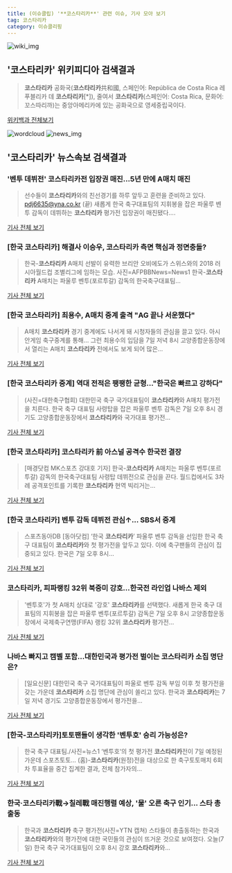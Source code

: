 ```yaml
---
title: (이슈클립) '**코스타리카**' 관련 이슈, 기사 모아 보기
tag: 코스타리카
category: 이슈클리핑
---
```

![wiki_img](https://user-images.githubusercontent.com/42597476/44503234-41136a80-a6d0-11e8-9071-6fc6418eafe4.png)
## **'**코스타리카**'** 위키피디아 검색결과
>**코스타리카** 공화국(**코스타리카**共和國, 스페인어: República de Costa Rica 레푸블리카 데 **코스타리카**[*]), 줄여서 **코스타리카**(스페인어: Costa Rica, 문화어: 꼬스따리까)는 중앙아메리카에 있는 공화국으로 영세중립국이다.

<a href="https://ko.wikipedia.org/wiki/코스타리카" target="_blank">위키백과 전체보기</a>

![wordcloud](https://s3.ap-northeast-2.amazonaws.com/lyrics101-wordcloud/2018-09-07-1536306009.png)
![news_img](https://user-images.githubusercontent.com/42597476/44507050-1206f400-a6e4-11e8-8d98-7ffbfebb353f.png)
## **'**코스타리카**'** 뉴스속보 검색결과
### '벤투 데뷔전' **코스타리카**전 입장권 매진…5년 만에 A매치 매진

>선수들이 **코스타리카**와의 친선경기를 하루 앞두고 훈련을 준비하고 있다. pdj6635@yna.co.kr (끝) 새롭게 한국 축구대표팀의 지휘봉을 잡은 파울루 벤투 감독이 데뷔하는 **코스타리카** 평가전 입장권이 매진됐다....

<a href="http://app.yonhapnews.co.kr/YNA/Basic/SNS/r.aspx?c=AKR20180907126600007&did=1195m" target="_blank">기사 전체 보기</a>

### [한국 **코스타리카**] 해결사 이승우, **코스타리카** 측면 핵심과 정면충돌?

>한국-**코스타리카** A매치 선발이 유력한 브리안 오비에도가 스위스와의 2018 러시아월드컵 조별리그에 임하는 모습. 사진=AFPBBNews=News1 한국-**코스타리카** A매치는 파울루 벤투(포르투갈) 감독의 한국축구대표팀...

<a href="http://star.mbn.co.kr/view.php?year=2018&no=565476&refer=portal" target="_blank">기사 전체 보기</a>

### [한국 **코스타리카**] 최용수, A매치 중계 출격 "AG 끝나 서운했다"

>A매치 **코스타리카** 경기 중계에도 나서게 돼 시청자들의 관심을 끌고 있다. 아시안게임 축구중계를 통해... 그런 최용수의 입담을 7일 저녁 8시 고양종합운동장에서 열리는 A매치 **코스타리카** 전에서도 보게 되어 많은...

<a href="http://sports.chosun.com/news/ntype.htm?id=201809080100061790004686&servicedate=20180907" target="_blank">기사 전체 보기</a>

### [한국 **코스타리카** 중계] 역대 전적은 팽팽한 균형..."한국은 빠르고 강하다"

>(사진=대한축구협회) 대한민국 축구 국가대표팀이 **코스타리카**와 A매치 평가전을 치른다. 한국 축구 대표팀 사령탑을 잡은 파울루 벤투 감독은 7일 오후 8시 경기도 고양종합운동장에서 **코스타리카**와 국가대표 평가전...

<a href="http://www.anewsa.com/detail.php?number=1368803&thread=06r02" target="_blank">기사 전체 보기</a>

### [한국 **코스타리카**] **코스타리카** 前 아스널 공격수 한국전 결장

>[매경닷컴 MK스포츠 강대호 기자] 한국-**코스타리카** A매치는 파울루 벤투(포르투갈) 감독의 한국축구대표팀 사령탑 데뷔전으로 관심을 끈다. 월드컵에서도 3차례 공격포인트를 기록한 **코스타리카** 현역 빅리거는...

<a href="http://sports.mk.co.kr/view.php?year=2018&no=565013" target="_blank">기사 전체 보기</a>

### [한국 **코스타리카**] 벤투 감독 데뷔전 관심↑… SBS서 중계

>스포츠동아DB [동아닷컴] ‘한국 **코스타리카**’ 파울루 벤투 감독을 선임한 한국 축구 대표팀이 **코스타리카**와 첫 평가전을 앞두고 있다. 이에 축구팬들의 관심이 집중되고 있다. 한국은 7일 오후 8시...

<a href="http://sports.donga.com/3/all/20180907/91885493/1" target="_blank">기사 전체 보기</a>

### **코스타리카**, 피파랭킹 32위 북중미 강호…한국전 라인업 나바스 제외

>'벤투호'가 첫 A매치 상대로 '강호' **코스타리카**를 선택했다. 새롭게 한국 축구 대표팀의 지휘봉을 잡은 파울루 벤투(포르투갈) 감독은 7일 오후 8시 고양종합운동장에서 국제축구연맹(FIFA) 랭킹 32위 **코스타리카** 평가전...

<a href="http://news20.busan.com/controller/newsController.jsp?newsId=20180907000054" target="_blank">기사 전체 보기</a>

### 나바스 빠지고 캠벨 포함…대한민국과 평가전 벌이는 **코스타리카** 소집 명단은?

>[일요신문] 대한민국 축구 국가대표팀이 파울로 벤투 감독 부임 이후 첫 평가전을 갖는 가운데 **코스타리카** 소집 명단에 관심이 쏠리고 있다.   한국과 **코스타리카**는 7일 저녁 경기도 고양종합운동장에서 평가전을...

<a href="http://ilyo.co.kr/?ac=article_view&entry_id=309154" target="_blank">기사 전체 보기</a>

### [한국-**코스타리카**]토토팬들이 생각한 '벤투호' 승리 가능성은?

>한국 축구 대표팀./사진=뉴스1 ‘벤투호‘의 첫 평가전 **코스타리카**전이 7일 예정된 가운데 스포츠토토... (홈)-**코스타리카**(원정)전을 대상으로 한 축구토토매치 6회차 투표율을 중간 집계한 결과, 전체 참가자의...

<a href="http://moneys.mt.co.kr/news/mwView.php?no=2018090716188035427" target="_blank">기사 전체 보기</a>

### 한국·**코스타리카**戰→칠레戰 매진행렬 예상, '물' 오른 축구 인기… 스타 총출동

>한국과 **코스타리카** 축구 평가전(사진=YTN 캡쳐) 스타들이 총출동하는 한국과 **코스타리카**와의 평가전에 대한 국민들의 관심이 뜨거운 것으로 보여졌다. 오늘(7일) 한국 축구 국가대표팀이 오후 8시 강호 **코스타리카**와...

<a href="http://www.gnmaeil.com/news/articleView.html?idxno=382050" target="_blank">기사 전체 보기</a>


